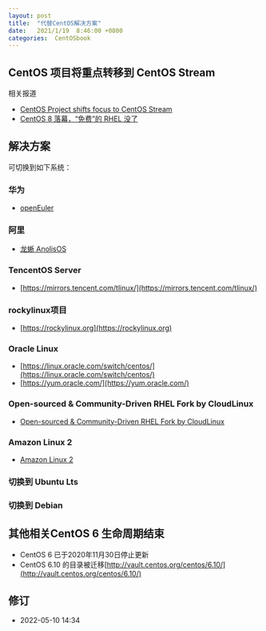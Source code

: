 ```yaml
---
layout: post
title:  "代替CentOS解决方案"
date:   2021/1/19  8:46:00 +0800
categories:  CentOSbook
---
```


## CentOS 项目将重点转移到 CentOS Stream

相关报道  
- [CentOS Project shifts focus to CentOS Stream](https://blog.centos.org/2020/12/future-is-centos-stream/)
- [CentOS 8 落幕，“免费”的 RHEL 没了](https://zhuanlan.zhihu.com/p/335056255 )



## 解决方案

可切换到如下系统：

### 华为
- [openEuler](https://repo.openeuler.org/)

### 阿里
- [龙蜥 AnolisOS](https://openanolis.cn/download)

### TencentOS Server
- [https://mirrors.tencent.com/tlinux/](https://mirrors.tencent.com/tlinux/)


### rockylinux项目
- [https://rockylinux.org](https://rockylinux.org)

### Oracle Linux
- [https://linux.oracle.com/switch/centos/](https://linux.oracle.com/switch/centos/)
- [https://yum.oracle.com/](https://yum.oracle.com/)

### Open-sourced & Community-Driven RHEL Fork by CloudLinux
- [Open-sourced & Community-Driven RHEL Fork by CloudLinux](https://blog.cloudlinux.com/announcing-open-sourced-community-driven-rhel-fork-by-cloudlinux)

### Amazon Linux 2
- [Amazon Linux 2](https://aws.amazon.com/cn/amazon-linux-2/)

### 切换到 Ubuntu Lts


### 切换到 Debian


## 其他相关CentOS 6 生命周期结束
- CentOS 6 已于2020年11月30日停止更新
- CentOS 6.10 的目录被迁移[http://vault.centos.org/centos/6.10/](http://vault.centos.org/centos/6.10/)

## 修订  
- 2022-05-10 14:34 

